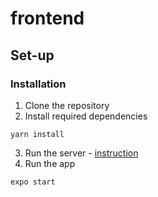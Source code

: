 # frontend
## Set-up
### Installation
1. Clone the repository
2. Install required dependencies
```commandline
yarn install
```
3. Run the server - [instruction](https://github.com/LlamaLangApp/backend/edit/main/README.md)
4. Run the app
```commandline
expo start
```
